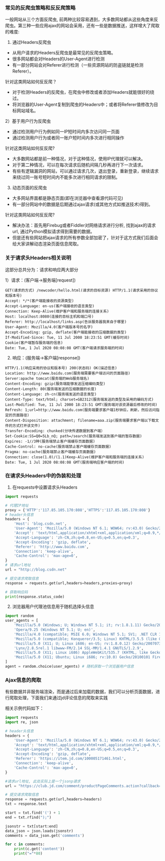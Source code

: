 ### 常见的反爬虫策略和反反爬策略

一般网站从三个方面反爬虫, 前两种比较容易遇到，大多数网站都从这些角度来反爬虫。第三种一些应用ajax的网站会采用，还有一些是数据推送，这样增大了爬取的难度:

1) 通过Headers反爬虫

- 从用户请求的Headers反爬虫是最常见的反爬虫策略。
- 很多网站都会对Headers的User-Agent进行检测
- 有一部分网站会对Referer进行检测（一些资源网站的防盗链就是检测Referer）。

针对这类网站如何反反爬？

- 对于检测Headers的反爬虫，在爬虫中修改或者添加Headers就能很好的绕过。
- 将浏览器的User-Agent复制到爬虫的Headers中；或者将Referer值修改为目标网站域名。

2）基于用户行为反爬虫

- 通过检测用户行为例如同一IP短时间内多次访问同一页面
- 通过检测用户行为或者同一账户短时间内多次进行相同操作

针对这类网站如何反反爬?

- 大多数网站都是前一种情况，对于这种情况，使用IP代理就可以解决。
- 对于第二种情况，可以在每次请求后随机间隔几秒再进行下一次请求。
- 有些有逻辑漏洞的网站，可以通过请求几次，退出登录，重新登录，继续请求来绕过同一账号短时间内不能多次进行相同请求的限制。

3) 动态页面的反爬虫

- 大多网站界面都是静态页面(即在浏览器中查看源代码可见)
- 有一部分网站中的数据是后期通过ajax请求(或其他方式如推送技术)得到。

针对这类网站如何反反爬?

- 解决办法：首先用Firebug或者Fiddler对网络请求进行分析, 找到ajax的请求url, 通过Python模拟请求得到需要的数据。
- 但是还有些网站把ajax请求的所有参数全部加密了，针对于这方式我们后面会给大家讲解动态渲染页面信息爬取。

### 关于请求头Headers相关说明

这部分总共分为：请求和响应两大部分

1）请求：(客户端->服务端[request]) 

```log
GET(请求的方式) /newcoder/hello.html(请求的目标资源) HTTP/1.1(请求采用的协议和版本号) 
Accept: */*(客户端能接收的资源类型) 
Accept-Language: en-us(客户端接收的语言类型) 
Connection: Keep-Alive(维护客户端和服务端的连接关系) 
Host: localhost:8080(连接的目标主机和端口号) 
Referer: http://localhost/links.asp(告诉服务器我来自于哪里) 
User-Agent: Mozilla/4.0(客户端版本号的名字) 
Accept-Encoding: gzip, deflate(客户端能接收的压缩数据的类型) 
If-Modified-Since: Tue, 11 Jul 2000 18:23:51 GMT(缓存时间)  
Cookie(客户端暂存服务端的信息) 
Date: Tue, 1 Jul 2020 08:08:08 GMT(客户端请求服务端的时间)
```

2) 响应：(服务端->客户端[response])

```log
HTTP/1.1(响应采用的协议和版本号) 200(状态码) OK(描述信息)
Location: http://www.baidu.com(服务端需要客户端访问的页面路径) 
Server:apache tomcat(服务端的Web服务端名)
Content-Encoding: gzip(服务端能够发送压缩编码类型) 
Content-Length: 80(服务端发送的压缩数据的长度) 
Content-Language: zh-cn(服务端发送的语言类型) 
Content-Type: text/html; charset=GB2312(服务端发送的类型及采用的编码方式)
Last-Modified: Tue, 11 Jul 2000 18:23:51 GMT(服务端对该资源最后修改的时间)
Refresh: 1;url=http://www.baidu.com(服务端要求客户端1秒钟后，刷新，然后访问指定的页面路径)
Content-Disposition: attachment; filename=aaa.zip(服务端要求客户端以下载文件的方式打开该文件)
Transfer-Encoding: chunked(分块传递数据到客户端）  
Set-Cookie:SS=Q0=5Lb_nQ; path=/search(服务端发送到客户端的暂存数据)
Expires: -1//3种(服务端禁止客户端缓存页面数据)
Cache-Control: no-cache(服务端禁止客户端缓存页面数据)  
Pragma: no-cache(服务端禁止客户端缓存页面数据)   
Connection: close(1.0)/(1.1)Keep-Alive(维护客户端和服务端的连接关系)  
Date: Tue, 1 Jul 2020 08:08:08 GMT(服务端响应客户端的时间)
```

### 在请求头Headers中的伪装和处理

1) 在requests中设置请求头Headers

```python
import requests

# 代理IP地址
proxy = {'HTTP':'117.85.105.170:808','HTTPS':'117.85.105.170:808'}
# header头信息
headers = {
    'Host': 'blog.csdn.net',
    'User-Agent': 'Mozilla/5.0 (Windows NT 6.1; WOW64; rv:43.0) Gecko/20100101 Firefox/43.0',
    'Accept': 'text/html,application/xhtml+xml,application/xml;q=0.9,*/*;q=0.8',
    'Accept-Language': 'zh-CN,zh;q=0.8,en-US;q=0.5,en;q=0.3',
    'Accept-Encoding': 'gzip, deflate',
    'Referer': 'http://www.baidu.com',
    'Connection': 'keep-alive',
    'Cache-Control': 'max-age=0',
}
# 请求url地址
url = "http://blog.csdn.net"

# 提交请求爬取信息
response = requests.get(url,headers=headers,proxies=proxy)

# 获取响应码
print(response.status_code)
```

2) 浏览器用户代理池信息用于随机选择头信息

```python
import random
user_agents = [
    'Mozilla/5.0 (Windows; U; Windows NT 5.1; it; rv:1.8.1.11) Gecko/20071127 Firefox/2.0.0.11',
    'Opera/9.25 (Windows NT 5.1; U; en)',
    'Mozilla/4.0 (compatible; MSIE 6.0; Windows NT 5.1; SV1; .NET CLR 1.1.4322; .NET CLR 2.0.50727)',
    'Mozilla/5.0 (compatible; Konqueror/3.5; Linux) KHTML/3.5.5 (like Gecko) (Kubuntu)',
    'Mozilla/5.0 (X11; U; Linux i686; en-US; rv:1.8.0.12) Gecko/20070731 Ubuntu/dapper-security Firefox/1.5.0.12',
    'Lynx/2.8.5rel.1 libwww-FM/2.14 SSL-MM/1.4.1 GNUTLS/1.2.9',
    'Mozilla/5.0 (X11; Linux i686) AppleWebKit/535.7 (KHTML, like Gecko) Ubuntu/11.04 Chromium/16.0.912.77 Chrome/16.0.912.77 Safari/535.7',
    'Mozilla/5.0 (X11; Ubuntu; Linux i686; rv:10.0) Gecko/20100101 Firefox/10.0',
]
agent = random.choice(user_agents) # 随机获取一个浏览器用户信息
```

### Ajax信息的爬取

有些数据并非服务端渲染，而是通过后来加载的数据，我们可以分析页面数据，进行爬取处理，下面我们来通过jd评论信息的爬取来实践

相关示例代码如下：

```python
import requests
import re, json

# header头信息
headers = {
    'User-Agent': 'Mozilla/5.0 (Windows NT 6.1; WOW64; rv:43.0) Gecko/20100101 Firefox/43.0',
    'Accept': 'text/html,application/xhtml+xml,application/xml;q=0.9,*/*;q=0.8',
    'Accept-Language': 'zh-CN,zh;q=0.8,en-US;q=0.5,en;q=0.3',
    'Accept-Encoding': 'gzip, deflate',
    'Referer': 'https://item.jd.com/100005171461.html',
    'Connection': 'keep-alive',
    'Cache-Control': 'max-age=0',
}

#请求url地址, 此处实际上是一个jsonp请求
url = "https://club.jd.com/comment/productPageComments.action?callback=fetchJSON_comment98vv1950&productId=100005171461&score=0&sortType=5&page=0&pageSize=10&isShadowSku=0&fold=1"

# 提交请求爬取信息
response = requests.get(url,headers=headers)
txt = response.text

start = txt.find('(') + 1
end = txt.rfind(");")

jsonstr = txt[start:end]
data_json = json.loads(jsonstr)
comments = data_json.get('comments')

for c in comments:
    print(c.get('content'))
    print("="*80)
```